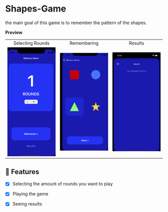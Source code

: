 # Shapes-Game

the main goal of this game is to remember the pattern of the shapes.  

**Preview**

<table>
<tr>
<td width="25%">
<center>Selecting Rounds</center>
</td>
<td width="25%">
<center>Remembering</center>
</td>
<td width="25%">
<center>Results</center>
</tr>
<tr>
<td width="25%">
<img src="selectingRounds.png"></img>
</td>
<td width="25%">
<img src="Remembering.png"></img>
</td>
<td width="25%">
<img src="results.png"></img>
</td>
</tr>
</table>

## 🌟 Features

- [x] Selecting the amount of rounds you want to play
- [x] Playing the game
- [x] Seeing results


